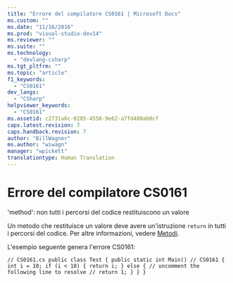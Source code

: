 ```yaml
---
title: "Errore del compilatore CS0161 | Microsoft Docs"
ms.custom: ""
ms.date: "11/16/2016"
ms.prod: "visual-studio-dev14"
ms.reviewer: ""
ms.suite: ""
ms.technology: 
  - "devlang-csharp"
ms.tgt_pltfrm: ""
ms.topic: "article"
f1_keywords: 
  - "CS0161"
dev_langs: 
  - "CSharp"
helpviewer_keywords: 
  - "CS0161"
ms.assetid: c2731a6c-0285-4558-9e62-a7fd480ab0cf
caps.latest.revision: 7
caps.handback.revision: 7
author: "BillWagner"
ms.author: "wiwagn"
manager: "wpickett"
translationtype: Human Translation
---
```

# Errore del compilatore CS0161
'method': non tutti i percorsi del codice restituiscono un valore  
  
 Un metodo che restituisce un valore deve avere un'istruzione `return` in tutti i percorsi del codice. Per altre informazioni, vedere [Metodi](../../csharp/programming-guide/classes-and-structs/methods.md).  
  
 L'esempio seguente genera l'errore CS0161:  
  
```  
// CS0161.cs public class Test { public static int Main() // CS0161 { int i = 10; if (i < 10) { return i; } else { // uncomment the following line to resolve // return 1; } } }  
```